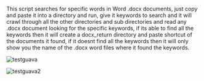 This script searches for specific words in Word .docx documents, just copy and paste it into a directory and run, give it keywords to search and it will crawl through all the other directories and sub directories and read any .docx document looking for the specific keywords, if its able to find all the keywords then it will create a docx_return directory and paste shortcut of the documents it found, if it doesnt find all the keywords then it will only show you the name of the .docx word files where it found the keywords.

![testguava](https://user-images.githubusercontent.com/80905013/131183552-0ce1a1b0-03e5-478f-b8ea-89ea272086a7.gif)

![testguava2](https://user-images.githubusercontent.com/80905013/131183567-dd83d0f9-4225-4028-b654-7c49b506f959.gif)
